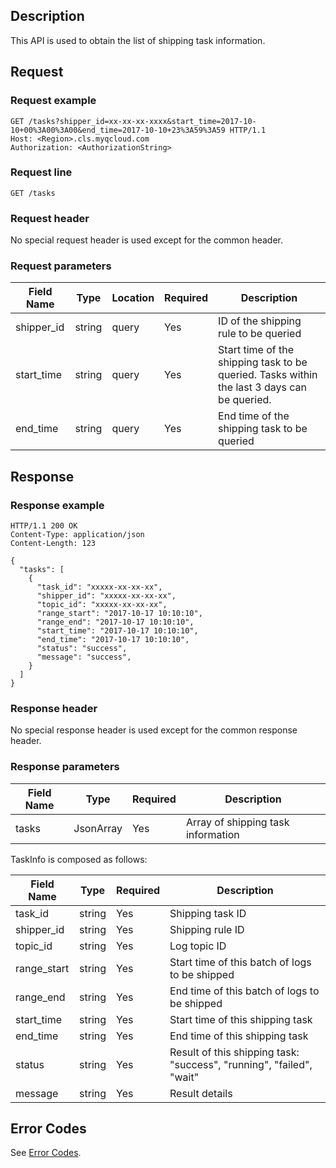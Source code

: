 ﻿## Description

This API is used to obtain the list of shipping task information.

## Request

### Request example

```
GET /tasks?shipper_id=xx-xx-xx-xxxx&start_time=2017-10-10+00%3A00%3A00&end_time=2017-10-10+23%3A59%3A59 HTTP/1.1
Host: <Region>.cls.myqcloud.com
Authorization: <AuthorizationString>
```

### Request line

```
GET /tasks
```

### Request header

No special request header is used except for the common header.

### Request parameters

| Field Name | Type | Location | Required | Description |
|--------------|--------|------|---------|---------------------------------|
| shipper_id   | string | query| Yes | ID of the shipping rule to be queried |
| start_time   | string | query| Yes | Start time of the shipping task to be queried. Tasks within the last 3 days can be queried. |
| end_time     | string | query| Yes | End time of the shipping task to be queried |

## Response

### Response example

```
HTTP/1.1 200 OK
Content-Type: application/json
Content-Length: 123

{
  "tasks": [
    {
      "task_id": "xxxxx-xx-xx-xx",
      "shipper_id": "xxxxx-xx-xx-xx",
      "topic_id": "xxxxx-xx-xx-xx",
      "range_start": "2017-10-17 10:10:10",
      "range_end": "2017-10-17 10:10:10",
      "start_time": "2017-10-17 10:10:10",
      "end_time": "2017-10-17 10:10:10",
      "status": "success",
      "message": "success",
    }
  ]
}
```

### Response header

No special response header is used except for the common response header.

### Response parameters

| Field Name | Type | Required | Description |
|-------------|-----------|---------|-------------------------------|
| tasks       | JsonArray | Yes | Array of shipping task information |

TaskInfo is composed as follows:

| Field Name | Type | Required | Description |
|------------|--------|---------|-------------------------------|
| task_id    | string | Yes | Shipping task ID |
| shipper_id | string | Yes | Shipping rule ID |
| topic_id   | string | Yes | Log topic ID |
| range_start| string | Yes | Start time of this batch of logs to be shipped |
| range_end  | string | Yes | End time of this batch of logs to be shipped |
| start_time | string | Yes | Start time of this shipping task |
| end_time   | string | Yes | End time of this shipping task |
| status     | string | Yes | Result of this shipping task: "success", "running", "failed", "wait" |
| message    | string | Yes | Result details |

## Error Codes

See [Error Codes](https://cloud.tencent.com/document/product/614/12402).

